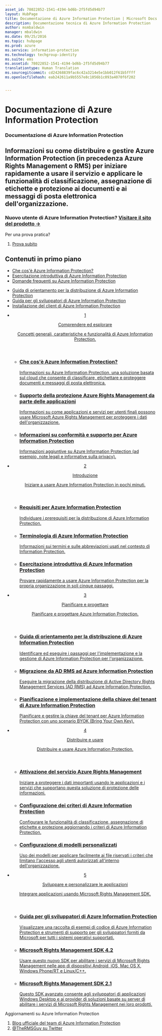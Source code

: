 ```yaml
---
asset_id: 78022852-1541-4194-bd6b-2f5fd5d94b77
layout: HubPage
title: Documentazione di Azure Information Protection | Microsoft Docs
description: Documentazione tecnica di Azure Information Protection
author: msmbaldwin
manager: mbaldwin
ms.date: 09/25/2016
ms.topic: hubpage
ms.prod: azure
ms.service: information-protection
ms.technology: techgroup-identity
ms.suite: ems
ms.assetid: 78022852-1541-4194-bd6b-2f5fd5d94b77
translationtype: Human Translation
ms.sourcegitcommit: cd24268839fac6c42a3214e5e1bb012f61b5ffff
ms.openlocfilehash: eab242611a9b5557e8c1056b1c093a4070f6f202


---
```

# Documentazione di Azure Information Protection
<article id="main">
    <section id="hero-content">
      <h1>Documentazione di Azure Information Protection</h1>
      <h2>Informazioni su come distribuire e gestire Azure Information Protection (in precedenza Azure Rights Management o RMS) per iniziare rapidamente a usare il servizio e applicare le funzionalità di classificazione, assegnazione di etichette e protezione ai documenti e ai messaggi di posta elettronica dell'organizzazione.</h2>
      <h3>Nuovo utente di Azure Information Protection? <a href="https://www.microsoft.com/en-us/cloud-platform/azure-information-protection" target="_blank">Visitare il sito del prodotto &rarr;</a></h3>
    </section>
    <aside class="alert section-border">
        <p>Per una prova pratica?</p>
        <ol class="action-list">
            <li><a href="https://portal.office.com/Signup?&OfferId=A43415D3-404C-4df3-B31B-AAD28118A778&dl=INFORMATIONPROTECTION&ali=1#0" target="_blank" class="button-bordered button-translucent">Prova subito</a></li>
        </ol>
    </aside>
    <section id="featured" class="container">
      <h2 class="section-heading"><span class="icon icon-warning"></span> Contenuti in primo piano</h2>
      <div class="features row">
        <ul class="column column-half">
          <li><a href="./understand-explore/what-is-information-protection.md">Che cos'è Azure Information Protection?</a></li>
          <li><a href="./get-started/infoprotect-quick-start-tutorial.md">Esercitazione introduttiva di Azure Information Protection</a></li>
          <li><a href="./get-started/faqs.md">Domande frequenti su Azure Information Protection</a></li>
        </ul>
        <ul class="column column-half">
          <li><a href="./plan-design/deployment-roadmap.md">Guida di orientamento per la distribuzione di Azure Information Protection</a></li>
          <li><a href="./develop/developers-guide.md">Guida per gli sviluppatori di Azure Information Protection</a></li>
          <li><a href="./rms-client/info-protect-client.md">Installazione del client di Azure Information Protection</a></li>
        </ul>
      </div>
    </section>
    <div id="journeys">
      <section class="container">
        <ul class="journeys-list">
          <li class="journey-step">
            <header class="journey-step-header row">
              <a href="./understand-explore/azure-rights-management.md">
                <div class="title column-third">
                  <span class="step-number">1</span>
                  <p>Comprendere ed esplorare</p>
                </div>
                <p class="description column-two-thirds">Concetti generali, caratteristiche e funzionalità di Azure Information Protection.</p>
              </a>
            </header>
            <section class="journey-step-elements content">
              <ul class="row">
                <li class="column-third">
                  <a href="./understand-explore/what-is-information-protection.md">
                    <h3>Che cos'è Azure Information Protection?</h3>
                    <p>Informazioni su Azure Information Protection, una soluzione basata sul cloud che consente di classificare, etichettare e proteggere documenti e messaggi di posta elettronica.</p>
                  </a>
                </li>
                <li class="column-third">
                  <a href="./understand-explore/applications-support.md">
                    <h3>Supporto della protezione Azure Rights Management da parte delle applicazioni</h3>
                    <p>Informazioni su come applicazioni e servizi per utenti finali possono usare Microsoft Azure Rights Management per proteggere i dati dell'organizzazione.</p>
                  </a>
                </li>
                <li class="column-third">
                  <a href="./understand-explore/compliance.md">
                    <h3>Informazioni su conformità e supporto per Azure Information Protection</h3>
                    <p>Informazioni aggiuntive su Azure Information Protection (ad esempio, note legali e informative sulla privacy).</p>
                  </a>
                </li>
              </ul>
            </section>
          </li>
          <li class="journey-step">
            <header class="journey-step-header row">
              <a href="./get-started/requirements-azure-rms.md">
                <div class="title column-third">
                  <span class="step-number">2</span>
                  <p>Introduzione</p>
                </div>
                <p class="description column-two-thirds">Iniziare a usare Azure Information Protection in pochi minuti.</p>
              </a>
            </header>
            <section class="journey-step-elements content">
              <ul class="row">
                <li class="column-third">
                  <a href="./get-started/requirements-azure-rms.md">
                    <h3>Requisiti per Azure Information Protection</h3>
                    <p>Individuare i prerequisiti per la distribuzione di Azure Information Protection.</p>
                  </a>
                </li>
                <li class="column-third">
                  <a href="./get-started/terminology.md">
                    <h3>Terminologia di Azure Information Protection</h3>
                    <p>Informazioni sui termini e sulle abbreviazioni usati nel contesto di Information Protection.</p>
                  </a>
                </li>
                <li class="column-third">
                  <a href="./get-started/quick-start-tutorial.md">
                    <h3>Esercitazione introduttiva di Azure Information Protection</h3>
                    <p>Provare rapidamente a usare Azure Information Protection per la propria organizzazione in soli cinque passaggi.</p>
                  </a>
                </li>
              </ul>
            </section>
          </li>
          <li class="journey-step">
            <header class="journey-step-header row">
              <a href="./plan-design/deployment-roadmap.md">
                <div class="title column-third">
                  <span class="step-number"> 3</span>
                  <p>Pianificare e progettare</p>
                </div>
                <p class="description column-two-thirds">Pianificare e progettare Azure Information Protection.</p>
              </a>
            </header>
            <section class="journey-step-elements content">
              <ul class="row">
                <li class="column-third">
                  <a href="./plan-design/deployment-roadmap.md">
                    <h3>Guida di orientamento per la distribuzione di Azure Information Protection</h3>
                    <p>Identificare ed eseguire i passaggi per l'implementazione e la gestione di Azure Information Protection per l'organizzazione.</p>
                  </a>
                </li>
                <li class="column-third">
                  <a href="./plan-design/migrate-from-ad-rms-to-azure-rms.md">
                    <h3>Migrazione da AD RMS ad Azure Information Protection</h3>
                    <p>Eseguire la migrazione della distribuzione di Active Directory Rights Management Services (AD RMS) ad Azure Information Protection.</p>
                  </a>
                </li>
                <li class="column-third">
                  <a href="./plan-design/plan-implement-tenant-key.md">
                    <h3>Pianificazione e implementazione della chiave del tenant di Azure Information Protection</h3>
                    <p>Pianificare e gestire la chiave del tenant per Azure Information Protection con uno scenario BYOK (Bring Your Own Key).</p>
                  </a>
                </li>
              </ul>
            </section>
          </li>
          <li class="journey-step">
            <header class="journey-step-header row">
              <a href="./deploy-use/activate-service.md">
                <div class="title column-third">
                  <span class="step-number"> 4</span>
                  <p>Distribuire e usare</p>
                </div>
                <p class="description column-two-thirds">Distribuire e usare Azure Information Protection.</p>
              </a>
            </header>
            <section class="journey-step-elements content">
              <ul class="row">
                 <li class="column-third">
                 <a href="./deploy-use/activate-service.md">
                    <h3>Attivazione del servizio Azure Rights Management</h3>
                    <p>Iniziare a proteggere i dati importanti usando le applicazioni e i servizi che supportano questa soluzione di protezione delle informazioni.</p>
                  </a>
                </li>
                <li class="column-third">
                  <a href="./deploy-use/configure-applications.md">
                    <h3>Configurazione dei criteri di Azure Information Protection</h3>
                    <p>Configurare le funzionalità di classificazione, assegnazione di etichette e protezione aggiornando i criteri di Azure Information Protection.</p>
                </li>
                <li class="column-third">
                  <a href="./deploy-use/configure-custom-templates.md">
                    <h3>Configurazione di modelli personalizzati</h3>
                    <p>Uso dei modelli per applicare facilmente ai file riservati i criteri che limitano l'accesso agli utenti autorizzati all'interno dell'organizzazione.</p>
                 </a>
                 </a>
                </li>
              </ul>
            </section>
          </li>
          <li class="journey-step">
            <header class="journey-step-header row">
              <a href="./develop/developers-guide.md">
                <div class="title column-third">
                  <span class="step-number"> 5</span>
                  <p>Sviluppare e personalizzare le applicazioni</p>
                </div>
                <p class="description column-two-thirds">Integrare applicazioni usando Microsoft Rights Management SDK.</p>
              </a>
            </header>
            <section class="journey-step-elements content">
              <ul class="row">
                <li class="column-third">
                  <a href="./develop/developers-guide.md">
                    <h3>Guida per gli sviluppatori di Azure Information Protection</h3>
                    <p>Visualizzare una raccolta di esempi di codice di Azure Information Protection e strumenti di supporto per gli sviluppatori forniti da Microsoft per tutti i sistemi operativi supportati.</p>
                  </a>
                </li>
                <li class="column-third">
                  <a href="./develop/active-directory-rights-management-services-multi-platform-thin-client-sdk-portal.md">
                    <h3>Microsoft Rights Management SDK 4.2</h3>
                    <p>Usare questo nuovo SDK per abilitare i servizi di Microsoft Rights Management nelle app di dispositivi Android, iOS, Mac OS X, Windows Phone/RT e Linux/C++.</p>
                  </a>
                </li>
                <li class="column-third">
                  <a href="./develop/microsoft-information-protection-and-control-client-portal.md">
                    <h3>Microsoft Rights Management SDK 2.1</h3>
                    <p>Questo SDK avanzato consente agli sviluppatori di applicazioni Windows Desktop e ai provider di soluzioni basate su server di abilitare i servizi di Microsoft Rights Management nei loro prodotti.</p>
                  </a>
                </li>
              </ul>
            </section>
         </ul>
      </section>
    </div>
    <aside class="alert alert-social">
      <p>Aggiornamenti su Azure Information Protection <ol class="action-list">
        <li><a href="http://blogs.technet.com/b/rms/" target="_blank" class="button-bordered button-translucent">Blog ufficiale del team di Azure Information Protection</a></li>
        <li><a href="https://twitter.com/TheRMSGuy" target="_blank" class="button-bordered button-translucent">@TheRMSGuy su Twitter</a></li>
      </ol>
    </aside>
</article>



<!--HONumber=Oct16_HO3-->


